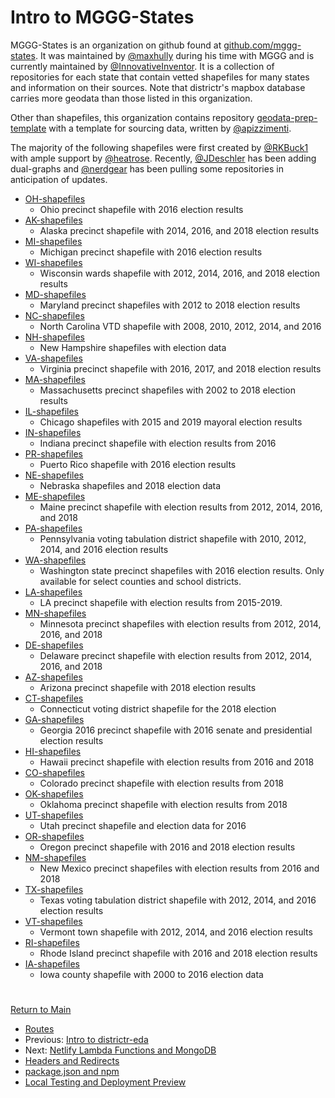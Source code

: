 # Intro to MGGG-States

MGGG-States is an organization on github found at
[github.com/mggg-states](https://github.com/mggg-states). It was
maintained by [@maxhully] during his time with MGGG and is currently
maintained by [@InnovativeInventor]. It is a collection of repositories
for each state that contain vetted shapefiles for many states and
information on their sources. Note that districtr's mapbox database
carries more geodata than those listed in this organization.

Other than shapefiles, this organization contains repository
[geodata-prep-template](https://github.com/mggg-states/geodata-prep-template)
with a template for sourcing data, written by [@apizzimenti].

The majority of the following shapefiles were first created by
[@RKBuck1] with ample support by [@heatrose]. Recently, [@JDeschler]
has been adding dual-graphs and [@nerdgear] has been pulling some
repositories in anticipation of updates.

- [OH-shapefiles](https://github.com/mggg-states/OH-shapefiles)
    - Ohio precinct shapefile with 2016 election results
- [AK-shapefiles](https://github.com/mggg-states/AK-shapefiles)
    - Alaska precinct shapefile with 2014, 2016, and 2018 election results
- [MI-shapefiles](https://github.com/mggg-states/MI-shapefiles)
    - Michigan precinct shapefile with 2016 election results
- [WI-shapefiles](https://github.com/mggg-states/WI-shapefiles)
    - Wisconsin wards shapefile with 2012, 2014, 2016, and 2018 election results
- [MD-shapefiles](https://github.com/mggg-states/MD-shapefiles)
    - Maryland precinct shapefiles with 2012 to 2018 election results
- [NC-shapefiles](https://github.com/mggg-states/NC-shapefiles)
    - North Carolina VTD shapefile with 2008, 2010, 2012, 2014, and 2016 
- [NH-shapefiles](https://github.com/mggg-states/NH-shapefiles)
    - New Hampshire shapefiles with election data
- [VA-shapefiles](https://github.com/mggg-states/VA-shapefiles)
    - Virginia precinct shapefile with 2016, 2017, and 2018 election results
- [MA-shapefiles](https://github.com/mggg-states/MA-shapefiles)
    - Massachusetts precinct shapefiles with 2002 to 2018 election results
- [IL-shapefiles](https://github.com/mggg-states/IL-shapefiles)
    - Chicago shapefiles with 2015 and 2019 mayoral election results
- [IN-shapefiles](https://github.com/mggg-states/IN-shapefiles)
    - Indiana precinct shapefile with election results from 2016
- [PR-shapefiles](https://github.com/mggg-states/PR-shapefiles)
    - Puerto Rico shapefile with 2016 election results
- [NE-shapefiles](https://github.com/mggg-states/NE-shapefiles)
    - Nebraska shapefiles and 2018 election data
- [ME-shapefiles](https://github.com/mggg-states/ME-shapefiles)
    - Maine precinct shapefile with election results from 2012, 2014, 2016, and 2018
- [PA-shapefiles](https://github.com/mggg-states/PA-shapefiles)
    - Pennsylvania voting tabulation district shapefile with 2010, 2012, 2014, and 2016 election results
- [WA-shapefiles](https://github.com/mggg-states/WA-shapefiles)
    - Washington state precinct shapefiles with 2016 election results. Only available for select counties and school districts.
- [LA-shapefiles](https://github.com/mggg-states/LA-shapefiles)
    - LA precinct shapefile with election results from 2015-2019.
- [MN-shapefiles](https://github.com/mggg-states/MN-shapefiles)
    - Minnesota precinct shapefiles with election results from 2012, 2014, 2016, and 2018
- [DE-shapefiles](https://github.com/mggg-states/DE-shapefiles)
    - Delaware precinct shapefile with election results from 2012, 2014, 2016, and 2018
- [AZ-shapefiles](https://github.com/mggg-states/AZ-shapefiles)
    - Arizona precinct shapefile with 2018 election results
- [CT-shapefiles](https://github.com/mggg-states/CT-shapefiles)
    - Connecticut voting district shapefile for the 2018 election
- [GA-shapefiles](https://github.com/mggg-states/GA-shapefiles)
    - Georgia 2016 precinct shapefile with 2016 senate and presidential election results
- [HI-shapefiles](https://github.com/mggg-states/HI-shapefiles)
    - Hawaii precinct shapefile with election results from 2016 and 2018
- [CO-shapefiles](https://github.com/mggg-states/CO-shapefiles)
    - Colorado precinct shapefile with election results from 2018
- [OK-shapefiles](https://github.com/mggg-states/OK-shapefiles)
    - Oklahoma precinct shapefile with election results from 2018
- [UT-shapefiles](https://github.com/mggg-states/UT-shapefiles)
    - Utah precinct shapefile and election data for 2016
- [OR-shapefiles](https://github.com/mggg-states/OR-shapefiles)
    - Oregon precinct shapefile with 2016 and 2018 election results
- [NM-shapefiles](https://github.com/mggg-states/NM-shapefiles)
    - New Mexico precinct shapefiles with election results from 2016 and 2018
- [TX-shapefiles](https://github.com/mggg-states/TX-shapefiles)
    - Texas voting tabulation district shapefile with 2012, 2014, and 2016 election results
- [VT-shapefiles](https://github.com/mggg-states/VT-shapefiles)
    - Vermont town shapefile with 2012, 2014, and 2016 election results
- [RI-shapefiles](https://github.com/mggg-states/RI-shapefiles)
    - Rhode Island precinct shapefile with 2016 and 2018 election results
- [IA-shapefiles](https://github.com/mggg-states/IA-shapefiles)
    - Iowa county shapefile with 2000 to 2016 election data

# # 

[Return to Main](../README.md)
- [Routes](./09deployment/routes.md)
- Previous: [Intro to districtr-eda](./09deployment/districtreda.md)
- Next: [Netlify Lambda Functions and MongoDB](./09deployment/mongolambdas.md)
- [Headers and Redirects](./09deployment/headersredirects.md)
- [package.json and npm](./09deployment/package.md)
- [Local Testing and Deployment Preview](./09deployment/localpreview.md)

[@maxhully]: http://github.com/maxhully
[@InnovativeInventor]: http://github.com/InnovativeInventor
[@apizzimenti]: http://github.com/apizzimenti
[@RKBuck1]: http://github.com/RKBuck1
[@heatrose]: http://github.com/heatrose
[@JDeschler]: http://github.com/JDeschler
[@nerdgear]: http://github.com/nerdgear
